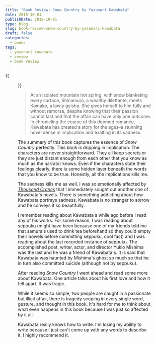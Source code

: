 ```yaml
---
title: "Book Review: Snow Country by Yasunari Kawabata"
date: 2018-10-01
publishDate: 2018-10-01
type: blog
slug: book-review-snow-country-by-yasunari-kawabata
draft: false
categories:
  - books
tags:
  - yasunari kawabata
  - review
  - book review
---
```


{{<figure src="https://res.cloudinary.com/dvozrk6m8/image/upload/v1537499308/snow-country-yasunori-kawabata_pryfst.png" title="Snow Country by Yasunari Kawabata">}}

> At an isolated mountain hot spring, with snow blanketing every surface, Shinamura, a wealthy dilettante, meets Komako, a lowly geisha. She gives herself to him fully and without remorse, despite knowing that their passion cannot last and that the affair can have only one outcome. In chronicling the course of this doomed romance, Kawabata has created a story for the ages–a stunning novel dense in implication and exalting in its sadness.

The summary of this book captures the essence of *Snow Country* perfectly. This book is dripping in implication. The characters are never straightforward. They all keep secrets or they are just distant enough from each other that you know as much as the narrator knows. Even if the characters state their feelings clearly, there is some hidden layer beneath the words that you know to be true. Honestly, all the implications kills me.

The sadness kills me as well. I was so emotionally affected by [*Thousand Cranes*](http://edelgrace.me/blog/book-review-thousand-cranes-by-yasunari-kawabata) that I immediately sought out another one of Kawabata's novels. There is something addicting about how Kawabata portrays sadness. Kawabata is no stranger to sorrow and he conveys it so beautifully.

I remember reading about Kawabata a while ago before I read any of his works. For some reason, I was reading about seppuku (might have been because one of my friends told me that samurais used to drink tea beforehand so they could empty their bowels before committing seppuku, cool fact) and I was reading about the last recorded instance of seppuku. The accomplished poet, writer, actor, and director Yukio Mishima was the last and he was a friend of Kawabata's. It is said that Kawabata was haunted by Mishima's ghost so much so that he in turn also committed suicide (although not by seppuku).

After reading *Snow Country* I went ahead and read some more about Kawabata. One article talks about his first love and how it fell apart. It was tragic.

While it seems so simple, two people are caught in a passionate but illicit affair, there is tragedy seeping in every single word, gesture, and thought in this book. It's hard for me to think about what even happens in this book because I was just so affected by it all.

Kawabata really knows how to write. I'm losing my ability to write because I just can't come up with any words to describe it. I highly recommend it. 